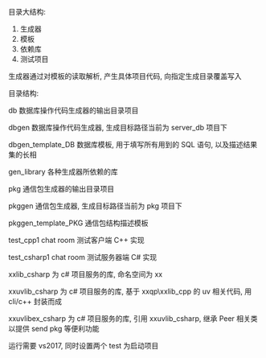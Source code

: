 目录大结构:
1. 生成器
2. 模板
3. 依赖库
4. 测试项目

生成器通过对模板的读取解析, 产生具体项目代码, 向指定生成目录覆盖写入

目录结构:

db
	数据库操作代码生成器的输出目录项目

dbgen
	数据库操作代码生成器, 生成目标路径当前为 server_db 项目下

dbgen_template_DB
	数据库模板, 用于填写所有用到的 SQL 语句, 以及描述结果集的长相

gen_library
	各种生成器所依赖的库

pkg
	通信包生成器的输出目录项目

pkggen
	通信包生成器, 生成目标路径当前为 pkg 项目下

pkggen_template_PKG
	通信包结构描述模板

test_cpp1
	chat room 测试客户端 C++ 实现

test_csharp1
	chat room 测试服务器端 C# 实现

xxlib_csharp
	为 c# 项目服务的库, 命名空间为 xx

xxuvlib_csharp
	为 c# 项目服务的库, 基于 xxqp\xxlib_cpp 的 uv 相关代码, 用 cli/c++ 封装而成

xxuvlibex_csharp
	为 c# 项目服务的库, 引用 xxuvlib_csharp, 继承 Peer 相关类以提供 send pkg 等便利功能


运行需要 vs2017, 同时设置两个 test 为启动项目